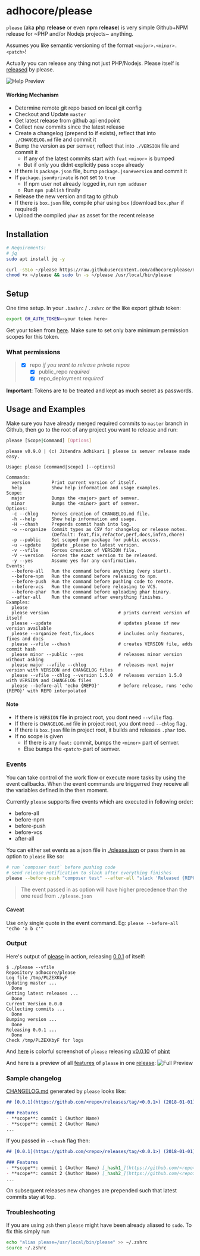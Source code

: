 # adhocore/please

`please` (aka **p**hp re**lease** or even n**p**m re**lease**) is very simple Github+NPM release for ~PHP and/or Nodejs projects~ anything.

Assumes you like semantic versioning of the format `<major>.<minor>.<patch>`!

Actually you can release any thing not just PHP/Nodejs. Please itself is [released](https://github.com/adhocore/please/releases) by please.

![Help Preview](https://imgur.com/BOrHs9E.png "Help Preview")

#### Working Mechanism

- Determine remote git repo based on local git config
- Checkout and Update `master`
- Get latest release from github api endpoint
- Collect new commits since the latest release
- Create a changelog (prepend to if exists), reflect that into `./CHANGELOG.md` file and commit it
- Bump the version as per semver, reflect that into `./VERSION` file and commit it
    - If any of the latest commits start with `feat` `<minor>` is bumped
    - But if only you didnt explicitly pass `scope` already
- If there is `package.json` file, bump `package.json#version` and commit it
- If `package.json#private` is not set to `true`
    - If npm user not already logged in, run `npm adduser`
    - Run `npm publish` finally
- Release the new version and tag to github
- If there is `box.json` file, compile phar using `box`
    (download `box.phar` if required)
- Upload the compiled `phar` as asset for the recent release

## Installation

```sh
# Requirements:
# jq
sudo apt install jq -y

curl -sSLo ~/please https://raw.githubusercontent.com/adhocore/please/master/please
chmod +x ~/please && sudo ln -s ~/please /usr/local/bin/please
```

## Setup 

One time setup. In your `.bashrc` / `.zshrc` or the like export github token:

```sh 
export GH_AUTH_TOKEN=<your token here>
```

Get your token from [here](https://github.com/settings/tokens/new). 
Make sure to set only bare minimum permission scopes for this token.

### What permissions

> - [x] repo               *if you want to release private repos*
>   - [x] public_repo      *required*
>   - [x] repo_deployment  *required*

**Important**: Tokens are to be treated and kept as much secret as passwords.

## Usage and Examples

Make sure you have already merged required commits to `master` branch in Github,
then go to the root of any project you want to release and run:

```sh
please [Scope|Command] [Options]
```

```
please v0.9.0 | (c) Jitendra Adhikari | please is semver release made easy.

Usage: please [command|scope] [--options]

Commands:
  version        Print current version of itself.
  help           Show help information and usage examples.
Scope:
  major          Bumps the <major> part of semver.
  minor          Bumps the <minor> part of semver.
Options:
  -c --chlog     Forces creation of CHANGELOG.md file.
  -h --help      Show help information and usage.
  -H --chash     Prepends commit hash into log.
  -o --organize  Commit types as CSV for changelog or release notes.
                 (Default: feat,fix,refactor,perf,docs,infra,chore)
  -p --public    Set scoped npm package for public access.
  -u --update    Update _please to latest version.
  -v --vfile     Forces creation of VERSION file.
  -V --version   Forces the exact version to be released.
  -y --yes       Assume yes for any confirmation.
Events:
  --before-all   Run the command before anything (very start).
  --before-npm   Run the command before releasing to npm.
  --before-push  Run the command before pushing code to remote.
  --before-vcs   Run the command before releasing to VCS.
  --before-phar  Run the command before uploading phar binary.
  --after-all    Run the command after everything finishes.
Examples:
  please
  please version                          # prints current version of itself
  please --update                         # updates please if new version available
  please --organize feat,fix,docs         # includes only features, fixes and docs
  please --vfile --chash                  # creates VERSION file, adds commit hash
  please minor --public --yes             # releases minor version without asking
  please major --vfile --chlog            # releases next major version with VERSION and CHANGELOG files
  please --vfile --chlog --version 1.5.0  # releases version 1.5.0 with VERSION and CHANGELOG files
  please --before-all 'echo {REPO}'       # before release, runs 'echo {REPO}' with REPO interpolated
```

#### Note

- If there is `VERSION` file in project root, you dont need `--vfile` flag.
- If there is `CHANGELOG.md` file in project root, you dont need `--chlog` flag.
- If there is `box.json` file in project root, it builds and releases `.phar` too.
- If no scope is given
  - If there is any `feat:` commit, bumps the `<minor>` part of semver.
  - Else bumps the `<patch>` part of semver.

### Events
You can take control of the work flow or execute more tasks by using the event callbacks.
When the event commands are triggerred they receive all the variables defined in the then moment.

Currently `please` supports five events which are executed in following order:

-  before-all
-  before-npm
-  before-push
-  before-vcs
-  after-all

You can either set events as a json file in [./please.json](./please.json) or pass them in as option to `please` like so:
```sh
# run `composer test` before pushing code
# send release notification to slack after everything finishes
please --before-push "composer test" --after-all "slack 'Released {REPO}@{NEXT_VERSION}'"
```

> The event passed in as option will have higher precedence than the one read from `./please.json`

#### Caveat
Use only single quote in the event command. Eg: `please --before-all "echo 'a b c'"`

### Output

Here's output of [please](./please) in action, releasing [0.0.1](https://github.com/adhocore/please/releases/tag/0.0.1) of itself:

```
$ ./please --vfile
Repository adhocore/please
Log file /tmp/PLZEXKbyF
Updating master ...
  Done
Getting latest releases ...
  Done
Current Version 0.0.0
Collecting commits ...
  Done
Bumping version ...
  Done
Releasing 0.0.1 ...
  Done
Check /tmp/PLZEXKbyF for logs
```

And [here](https://i.imgur.com/mQaiAuk.png) is colorful screenshot of `please` releasing [v0.0.10](https://github.com/adhocore/phint/releases/v0.0.10) of [phint](https://github.com/adhocore/phint)

And here is a preview of all [features](https://www.npmjs.com/package/@adhocore/devnull) of `please` in one [release](https://github.com/adhocore/dev-null/releases/tag/0.0.6):
![Full Preview](https://imgur.com/anzTcrX.png "Full Feature Preview")

### Sample changelog

[CHANGELOG.md](./CHANGELOG.md) generated by `please` looks like:

```md
## [0.0.1](https://github.com/<repo>/releases/tag/<0.0.1>) (2018-01-01)

### Features
- **scope**: commit 1 (Author Name)
- **scope**: commit 2 (Author Name)
...
```

If you passed in `--chash` flag then:

```md
## [0.0.1](https://github.com/<repo>/releases/tag/<0.0.1>) (2018-01-01)

### Features
- **scope**: commit 1 (Author Name) [_hash1_](https://github.com/<repo>/commit/<hash1>)
- **scope**: commit 2 (Author Name) [_hash2_](https://github.com/<repo>/commit/<hash2>)
...
```

On subsequent releases new changes are prepended such that latest commits stay at top.

### Troubleshooting

If you are using `zsh` then `please` might have been already aliased to `sudo`. To fix this simply run

```sh
echo "alias please=/usr/local/bin/please" >> ~/.zshrc
source ~/.zshrc
```
